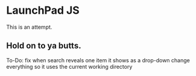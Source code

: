 # LaunchPad JS

This is an attempt.

## Hold on to ya butts.

To-Do:
fix when search reveals one item it shows as a drop-down
change everything so it uses the current working directory